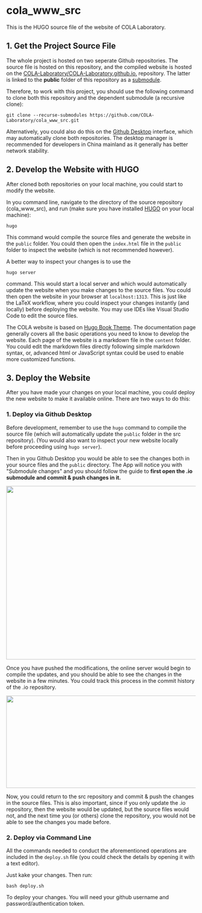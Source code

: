 # cola_www_src
This is the HUGO source file of the website of COLA Laboratory.

## 1. Get the Project Source File

The whole project is hosted on two seperate Github repositories. The source file is hosted on this repository, and the compiled website is hosted on the [COLA-Laboratory/COLA-Laboratory.github.io.](https://github.com/COLA-Laboratory/COLA-Laboratory.github.io) repository. The latter is linked to the **public** folder of this repository as a [submodule](https://github.blog/2016-02-01-working-with-submodules/).

Therefore, to work with this project, you should use the following command to clone both this repository and the dependent submodule (a recursive clone):

```git clone --recurse-submodules https://github.com/COLA-Laboratory/cola_www_src.git```

Alternatively, you could also do this on the [Github Desktop](https://desktop.github.com/) interface, which may automatically clone both repositories. The desktop manager is recommended for developers in China mainland as it generally has better network stability. 

## 2. Develop the Website with HUGO

After cloned both repositories on your local machine, you could start to modify the website. 

In you command line, navigate to the directory of the source repository (cola_www_src), and run (make sure you have installed [HUGO](https://gohugo.io/installation/) on your local machine):

```hugo```

This command would compile the source files and generate the website in the `public` folder. You could then open the `index.html` file in the `public` folder to inspect the website (which is not recommended however).

A better way to inspect your changes is to use the 
    
```hugo server```

command. This would start a local server and which would automatically update the website when you make changes to the source files. You could then open the website in your browser at `localhost:1313`. This is just like the LaTeX workflow, where you could inspect your changes instantly (and locally) before deploying the website. You may use IDEs like Visual Studio Code to edit the source files.

The COLA website is based on [Hugo Book Theme](https://hugo-book-demo.netlify.app/posts/). The documentation page generally covers all the basic operations you need to know to develop the website. Each page of the website is a markdown file in the `content` folder. You could edit the markdown files directly following simple markdown syntax, or, advanced html or JavaScript syntax could be used to enable more customized functions.

## 3. Deploy the Website

After you have made your changes on your local machine, you could deploy the new website to make it available online. There are two ways to do this:

### 1. Deploy via Github Desktop

Before development, remember to use the `hugo` command to compile the source file (which will automatically update the `public` folder in the src repository). (You would also want to inspect your new website locally before proceeding using `hugo server`).

Then in you Github Desktop you would be able to see the changes both in your source files and the `public` directory. The App will notice you with "Submodule changes" and you should follow the guide to **first open the .io submodule and commit & push changes in it.**

<div class="item1" style="text-align:center">
    <img src="Github_Desktop.png" width="642px", height="462px", class="center">
</div>

Once you have pushed the modifications, the online server would begin to compile the updates, and you should be able to see the changes in the website in a few minutes. You could track this process in the commit history of the .io repository.


<div class="item1" style="text-align:center">
    <img src="Deployment.png" width="579px", height="246px", class="center">
</div>


Now, you could return to the src repository and commit & push the changes in the source files. This is also important, since if you only update the .io repository, then the website would be updated, but the source files would not, and the next time you (or others) clone the repository, you would not be able to see the changes you made before.

### 2. Deploy via Command Line

All the commands needed to conduct the aforementioned operations are included in the `deploy.sh` file (you could check the details by opening it with a text editor).

Just kake your changes. Then run:

```bash deploy.sh```

To deploy your changes. You will need your github username and password/authentication token.
